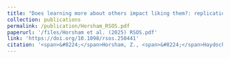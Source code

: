 ```yaml
---
title: "Does learning more about others impact liking them?: replication and extension Registered Report of Norton et al. (2007)’s lure of ambiguity"
collection: publications
permalink: /publication/Horsham_RSOS.pdf
paperurl: '/files/Horsham et al. (2025) RSOS.pdf'
link: 'https://doi.org/10.1098/rsos.250441'
citation: '<span>&#8224;</span>Horsham, Z., <span>&#8224;</span>Haydock-Symonds, A., <u><span>&#8224;</span>Imada, H.</u>, Tai, H., Lau, W., Shum, T., Zeng, Y., Chow, H., & Feldman, G. (2025). Does learning more about others impact liking them?: Replication and extension Registered Report of Norton et al. (2007)’s Lure of Ambiguity. <em>Royal Society Open Science</em>, 12, 250441. https://doi.org/10.1098/rsos.250441 [<span>&#8224;</span> joint first authorship]'
---
```


